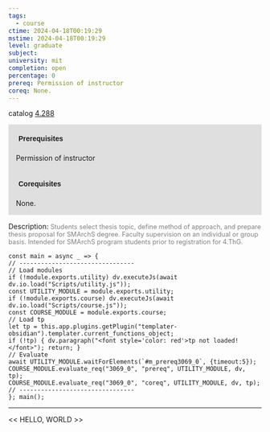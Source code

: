 ```yaml
---
tags:
  - course
ctime: 2024-04-18T00:19:29
mstime: 2024-04-18T00:19:29
level: graduate
subject: 
university: mit
completion: open
percentage: 0
prereq: Permission of instructor
coreq: None.
---
```


catalog [4.288](http://student.mit.edu/catalog/m4b.html#4.288)

<span style="display: block; padding: 15px; background-color: rgb(100, 100, 100, 0.2);"><font id="m_prereq3069_0" style="display: block; font-family: Arial, sans-serif; font-weight: bold; padding: 5px">Prerequisites</font><br><span id="prereq3069_0">Permission of instructor</span></span>
<span style="display: block; padding: 15px; background-color: rgb(100, 100, 100, 0.2);"><font id="m_coreq3069_0" style="display: block; font-family: Arial, sans-serif; font-weight: bold; padding: 5px">Corequisites</font><br><span id="coreq3069_0">None.</span></span>

<font style="">Description:</font>
<font style="color: grey; font-size: 0.8rem;">Students select thesis topic, define method of approach, and prepare thesis proposal for SMArchS degree. Faculty supervision on an individual or group basis. Intended for SMArchS program students prior to registration for 4.ThG.</font>

```dataviewjs
const main = async _ => {
// --------------------------------
// Load modules
if (!module.exports.utility) dv.executeJs(await dv.io.load("Scripts/utility.js"));
const UTILITY_MODULE = module.exports.utility;
if (!module.exports.course) dv.executeJs(await dv.io.load("Scripts/course.js"));
const COURSE_MODULE = module.exports.course;
// Load tp
let tp = this.app.plugins.getPlugin("templater-obsidian").templater.current_functions_object;
if (!tp) { dv.paragraph("<font style='color: red'>tp not loaded!</font>"); return; }
// Evaluate
await UTILITY_MODULE.waitForElements(`#m_prereq3069_0`, {timeout:5});
COURSE_MODULE.evaluate_req("3069_0", "prereq", UTILITY_MODULE, dv, tp);
COURSE_MODULE.evaluate_req("3069_0", "coreq", UTILITY_MODULE, dv, tp);
// --------------------------------
}; main();
```

---

<< HELLO, WORLD >>
